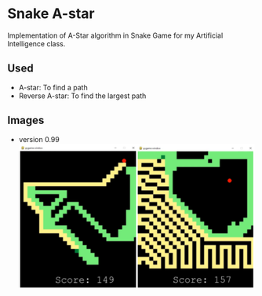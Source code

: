 # Snake A-star
Implementation of A-Star algorithm in Snake Game for my Artificial Intelligence class.

## Used
- A-star: To find a path
- Reverse A-star: To find the largest path

## Images
- version 0.99
![game](img/001.png)
